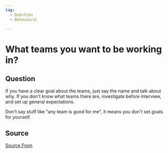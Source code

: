 ```yaml
---
tag:
  - Question
  - Behavioral

---
```

  
# What teams you want to be working in?

## Question
If you have a clear goal about the teams, just say the name and talk about why. If you don't know what teams there are, investigate before interview, and set up general expectations.

Don't say stuff like "any team is good for me", it means you don't set goals for yourself.




##  Source
[Source From](https://bigfrontend.dev/question/What-teams-you-want-to-be-working-in)

  